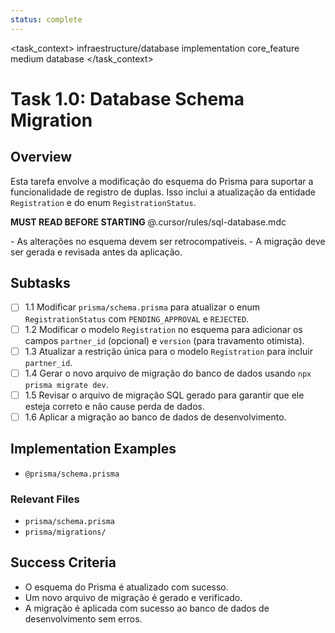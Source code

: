 ```yaml
---
status: complete
---
```


<task_context>
<domain>infraestructure/database</domain>
<type>implementation</type>
<scope>core_feature</scope>
<complexity>medium</complexity>
<dependencies>database</dependencies>
</task_context>

# Task 1.0: Database Schema Migration

## Overview

Esta tarefa envolve a modificação do esquema do Prisma para suportar a funcionalidade de registro de duplas. Isso inclui a atualização da entidade `Registration` e do enum `RegistrationStatus`.

<import>**MUST READ BEFORE STARTING** @.cursor/rules/sql-database.mdc</import>

<requirements>
- As alterações no esquema devem ser retrocompatíveis.
- A migração deve ser gerada e revisada antes da aplicação.
</requirements>

## Subtasks

- [ ] 1.1 Modificar `prisma/schema.prisma` para atualizar o enum `RegistrationStatus` com `PENDING_APPROVAL` e `REJECTED`.
- [ ] 1.2 Modificar o modelo `Registration` no esquema para adicionar os campos `partner_id` (opcional) e `version` (para travamento otimista).
- [ ] 1.3 Atualizar a restrição única para o modelo `Registration` para incluir `partner_id`.
- [ ] 1.4 Gerar o novo arquivo de migração do banco de dados usando `npx prisma migrate dev`.
- [ ] 1.5 Revisar o arquivo de migração SQL gerado para garantir que ele esteja correto e não cause perda de dados.
- [ ] 1.6 Aplicar a migração ao banco de dados de desenvolvimento.

## Implementation Examples

- `@prisma/schema.prisma`

### Relevant Files

-   `prisma/schema.prisma`
-   `prisma/migrations/`

## Success Criteria

- O esquema do Prisma é atualizado com sucesso.
- Um novo arquivo de migração é gerado e verificado.
- A migração é aplicada com sucesso ao banco de dados de desenvolvimento sem erros.
